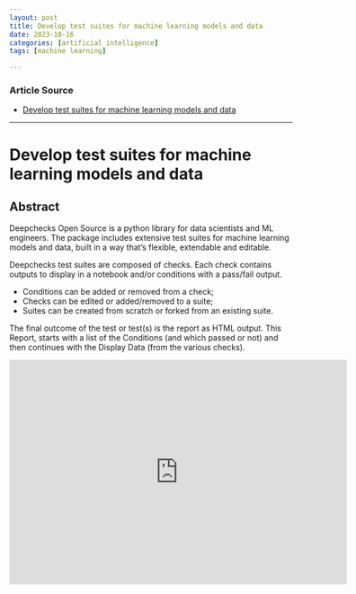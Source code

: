 ```yaml
---
layout: post
title: Develop test suites for machine learning models and data
date: 2023-10-16
categories: [artificial intelligence]
tags: [machine learning]

---
```


### Article Source

* [Develop test suites for machine learning models and data](https://www.youtube.com/watch?v=uWWY-YbPdbg)

---

# Develop test suites for machine learning models and data


## Abstract

Deepchecks Open Source is a python library for data scientists and ML engineers. The package includes extensive test suites for machine learning models and data, built in a way that’s flexible, extendable and editable.

Deepchecks test suites are composed of checks. Each check contains outputs to display in a notebook and/or conditions with a pass/fail output.

- Conditions can be added or removed from a check;
- Checks can be edited or added/removed to a suite;
- Suites can be created from scratch or forked from an existing suite.

The final outcome of the test or test(s) is the report as HTML output. This Report, starts with a list of the Conditions (and which passed or not) and then continues with the Display Data (from the various checks).

<iframe width="600" height="400" src="https://www.youtube.com/embed/uWWY-YbPdbg?si=kPAj8Pcl0tVya59Z" title="YouTube video player" frameborder="0" allow="accelerometer; autoplay; clipboard-write; encrypted-media; gyroscope; picture-in-picture; web-share" allowfullscreen></iframe>
